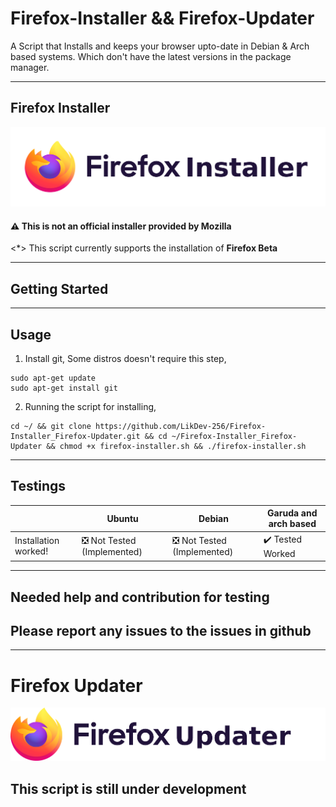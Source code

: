 # Firefox-Installer && Firefox-Updater
A Script that Installs and keeps your browser upto-date in Debian & Arch based systems. Which don't have the latest versions in the package manager.

---

## Firefox Installer
![Firefox installer script](https://github.com/LikDev-256/Firefox-Installer_Firefox-Updater/blob/main/Logos/firefox-installer.png)

#### ⚠️ This is not an official installer provided by Mozilla 

<*> This script currently supports the installation of **Firefox Beta**

---
## Getting Started
---
## Usage

1. Install git, Some distros doesn't require this step,
```
sudo apt-get update
sudo apt-get install git
```
2. Running the script for installing,
```
cd ~/ && git clone https://github.com/LikDev-256/Firefox-Installer_Firefox-Updater.git && cd ~/Firefox-Installer_Firefox-Updater && chmod +x firefox-installer.sh && ./firefox-installer.sh
```
---

## Testings

<table>
<thead>
<tr>
<th></th>
<th>Ubuntu</th>
<th>Debian</th>
<th>Garuda and arch based</th>
</tr>
</thead>
<tbody>
<tr>
<td>Installation worked!</td>
<td> ❎ Not Tested (Implemented)</td>
<td> ❎ Not Tested (Implemented)</td>
<td> ✔️ Tested Worked </td>
</tbody>
</table>

---
## Needed help and contribution for testing
## **Please report any issues to the issues in github**
---------------------------------------------------------

# Firefox Updater

![Firefox updater script](https://github.com/LikDev-256/Firefox-Installer_Firefox-Updater/blob/main/Logos/firefox-updater.png)

## This script is still under development
